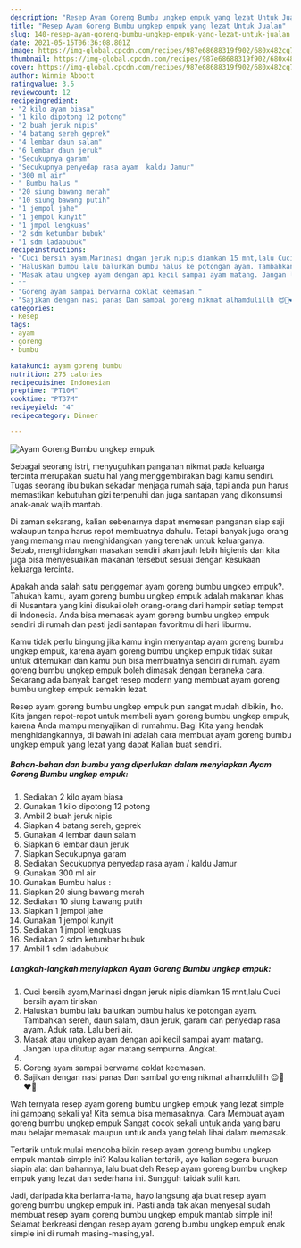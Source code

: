 ```yaml
---
description: "Resep Ayam Goreng Bumbu ungkep empuk yang lezat Untuk Jualan"
title: "Resep Ayam Goreng Bumbu ungkep empuk yang lezat Untuk Jualan"
slug: 140-resep-ayam-goreng-bumbu-ungkep-empuk-yang-lezat-untuk-jualan
date: 2021-05-15T06:36:08.801Z
image: https://img-global.cpcdn.com/recipes/987e68688319f902/680x482cq70/ayam-goreng-bumbu-ungkep-empuk-foto-resep-utama.jpg
thumbnail: https://img-global.cpcdn.com/recipes/987e68688319f902/680x482cq70/ayam-goreng-bumbu-ungkep-empuk-foto-resep-utama.jpg
cover: https://img-global.cpcdn.com/recipes/987e68688319f902/680x482cq70/ayam-goreng-bumbu-ungkep-empuk-foto-resep-utama.jpg
author: Winnie Abbott
ratingvalue: 3.5
reviewcount: 12
recipeingredient:
- "2 kilo ayam biasa"
- "1 kilo dipotong 12 potong"
- "2 buah jeruk nipis"
- "4 batang sereh geprek"
- "4 lembar daun salam"
- "6 lembar daun jeruk"
- "Secukupnya garam"
- "Secukupnya penyedap rasa ayam  kaldu Jamur"
- "300 ml air"
- " Bumbu halus "
- "20 siung bawang merah"
- "10 siung bawang putih"
- "1 jempol jahe"
- "1 jempol kunyit"
- "1 jmpol lengkuas"
- "2 sdm ketumbar bubuk"
- "1 sdm ladabubuk"
recipeinstructions:
- "Cuci bersih ayam,Marinasi dngan jeruk nipis diamkan 15 mnt,lalu Cuci bersih ayam tiriskan"
- "Haluskan bumbu lalu balurkan bumbu halus ke potongan ayam. Tambahkan sereh, daun salam, daun jeruk, garam dan penyedap rasa ayam. Aduk rata. Lalu beri air."
- "Masak atau ungkep ayam dengan api kecil sampai ayam matang. Jangan lupa ditutup agar matang sempurna. Angkat."
- ""
- "Goreng ayam sampai berwarna coklat keemasan."
- "Sajikan dengan nasi panas Dan sambal goreng nikmat alhamdulillh 😍🥰❤️💋"
categories:
- Resep
tags:
- ayam
- goreng
- bumbu

katakunci: ayam goreng bumbu 
nutrition: 275 calories
recipecuisine: Indonesian
preptime: "PT10M"
cooktime: "PT37M"
recipeyield: "4"
recipecategory: Dinner

---
```



![Ayam Goreng Bumbu ungkep empuk](https://img-global.cpcdn.com/recipes/987e68688319f902/680x482cq70/ayam-goreng-bumbu-ungkep-empuk-foto-resep-utama.jpg)

Sebagai seorang istri, menyuguhkan panganan nikmat pada keluarga tercinta merupakan suatu hal yang menggembirakan bagi kamu sendiri. Tugas seorang ibu bukan sekadar menjaga rumah saja, tapi anda pun harus memastikan kebutuhan gizi terpenuhi dan juga santapan yang dikonsumsi anak-anak wajib mantab.

Di zaman  sekarang, kalian sebenarnya dapat memesan panganan siap saji walaupun tanpa harus repot membuatnya dahulu. Tetapi banyak juga orang yang memang mau menghidangkan yang terenak untuk keluarganya. Sebab, menghidangkan masakan sendiri akan jauh lebih higienis dan kita juga bisa menyesuaikan makanan tersebut sesuai dengan kesukaan keluarga tercinta. 



Apakah anda salah satu penggemar ayam goreng bumbu ungkep empuk?. Tahukah kamu, ayam goreng bumbu ungkep empuk adalah makanan khas di Nusantara yang kini disukai oleh orang-orang dari hampir setiap tempat di Indonesia. Anda bisa memasak ayam goreng bumbu ungkep empuk sendiri di rumah dan pasti jadi santapan favoritmu di hari liburmu.

Kamu tidak perlu bingung jika kamu ingin menyantap ayam goreng bumbu ungkep empuk, karena ayam goreng bumbu ungkep empuk tidak sukar untuk ditemukan dan kamu pun bisa membuatnya sendiri di rumah. ayam goreng bumbu ungkep empuk boleh dimasak dengan beraneka cara. Sekarang ada banyak banget resep modern yang membuat ayam goreng bumbu ungkep empuk semakin lezat.

Resep ayam goreng bumbu ungkep empuk pun sangat mudah dibikin, lho. Kita jangan repot-repot untuk membeli ayam goreng bumbu ungkep empuk, karena Anda mampu menyajikan di rumahmu. Bagi Kita yang hendak menghidangkannya, di bawah ini adalah cara membuat ayam goreng bumbu ungkep empuk yang lezat yang dapat Kalian buat sendiri.

<!--inarticleads1-->

##### Bahan-bahan dan bumbu yang diperlukan dalam menyiapkan Ayam Goreng Bumbu ungkep empuk:

1. Sediakan 2 kilo ayam biasa
1. Gunakan 1 kilo dipotong 12 potong
1. Ambil 2 buah jeruk nipis
1. Siapkan 4 batang sereh, geprek
1. Gunakan 4 lembar daun salam
1. Siapkan 6 lembar daun jeruk
1. Siapkan Secukupnya garam
1. Sediakan Secukupnya penyedap rasa ayam / kaldu Jamur
1. Gunakan 300 ml air
1. Gunakan  Bumbu halus :
1. Siapkan 20 siung bawang merah
1. Sediakan 10 siung bawang putih
1. Siapkan 1 jempol jahe
1. Gunakan 1 jempol kunyit
1. Sediakan 1 jmpol lengkuas
1. Sediakan 2 sdm ketumbar bubuk
1. Ambil 1 sdm ladabubuk




<!--inarticleads2-->

##### Langkah-langkah menyiapkan Ayam Goreng Bumbu ungkep empuk:

1. Cuci bersih ayam,Marinasi dngan jeruk nipis diamkan 15 mnt,lalu Cuci bersih ayam tiriskan
1. Haluskan bumbu lalu balurkan bumbu halus ke potongan ayam. Tambahkan sereh, daun salam, daun jeruk, garam dan penyedap rasa ayam. Aduk rata. Lalu beri air.
1. Masak atau ungkep ayam dengan api kecil sampai ayam matang. Jangan lupa ditutup agar matang sempurna. Angkat.
1. 
1. Goreng ayam sampai berwarna coklat keemasan.
1. Sajikan dengan nasi panas Dan sambal goreng nikmat alhamdulillh 😍🥰❤️💋




Wah ternyata resep ayam goreng bumbu ungkep empuk yang lezat simple ini gampang sekali ya! Kita semua bisa memasaknya. Cara Membuat ayam goreng bumbu ungkep empuk Sangat cocok sekali untuk anda yang baru mau belajar memasak maupun untuk anda yang telah lihai dalam memasak.

Tertarik untuk mulai mencoba bikin resep ayam goreng bumbu ungkep empuk mantab simple ini? Kalau kalian tertarik, ayo kalian segera buruan siapin alat dan bahannya, lalu buat deh Resep ayam goreng bumbu ungkep empuk yang lezat dan sederhana ini. Sungguh taidak sulit kan. 

Jadi, daripada kita berlama-lama, hayo langsung aja buat resep ayam goreng bumbu ungkep empuk ini. Pasti anda tak akan menyesal sudah membuat resep ayam goreng bumbu ungkep empuk mantab simple ini! Selamat berkreasi dengan resep ayam goreng bumbu ungkep empuk enak simple ini di rumah masing-masing,ya!.

